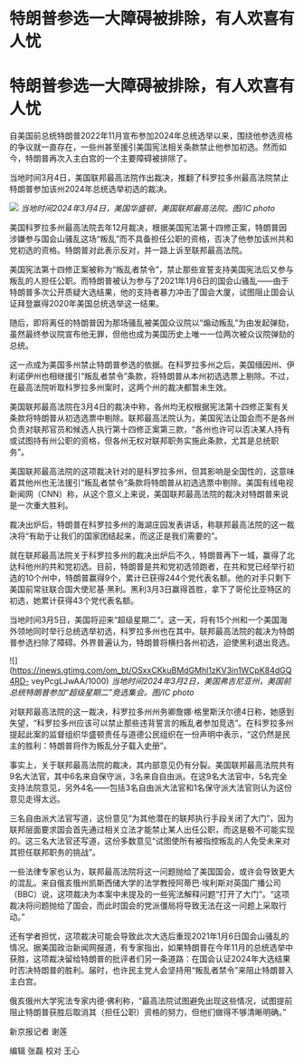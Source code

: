 # 特朗普参选一大障碍被排除，有人欢喜有人忧

# 特朗普参选一大障碍被排除，有人欢喜有人忧

自美国前总统特朗普2022年11月宣布参加2024年总统选举以来，围绕他参选资格的争议就一直存在，一些州甚至援引美国宪法相关条款禁止他参加初选。然而如今，特朗普再次入主白宫的一个主要障碍被排除了。

当地时间3月4日，美国联邦最高法院作出裁决，推翻了科罗拉多州最高法院禁止特朗普参加该州2024年总统选举初选的裁决。

![](https://inews.gtimg.com/om_bt/Oz6pstZi7QxxjoL7wsl5xx_DBOeYpiXpoz0VA9GTxYVZEAA/1000)
_当地时间2024年3月4日，美国华盛顿，美国联邦最高法院。图/IC photo_

美国科罗拉多州最高法院去年12月裁决，根据美国宪法第十四修正案，特朗普因涉嫌参与国会山骚乱这场“叛乱”而不具备担任公职的资格，否决了他参加该州共和党初选的资格。特朗普对此表示反对，并一路上诉至联邦最高法院。

美国宪法第十四修正案被称为“叛乱者禁令”，禁止那些宣誓支持美国宪法后又参与叛乱的人担任公职。而特朗普被认为参与了2021年1月6日的国会山骚乱——由于特朗普多次公开质疑大选结果，他的支持者暴力冲击了国会大厦，试图阻止国会认证拜登赢得2020年美国总统选举这一结果。

随后，即将离任的特朗普因为那场骚乱被美国众议院以“煽动叛乱”为由发起弹劾，虽然最终参议院宣布他无罪，但他也成为美国历史上唯一一位两次被众议院弹劾的总统。

这一点成为美国多州禁止特朗普参选的依据。在科罗拉多州之后，美国缅因州、伊利诺伊州也相继援引“叛乱者禁令”条款，将特朗普从本州初选选票上剔除。不过，在最高法院听取科罗拉多州案时，这两个州的裁决都暂未生效。

美国联邦最高法院在3月4日的裁决中称，各州均无权根据宪法第十四修正案有关条款将特朗普从初选选票中剔除。联邦最高法院认为，美国宪法让国会而不是各州负责对联邦官员和候选人执行第十四修正案第三款，“各州也许可以否决某人持有或试图持有州公职的资格，但各州无权对联邦职务实施此条款，尤其是总统职务”。

美国联邦最高法院的这项裁决针对的是科罗拉多州，但其影响是全国性的，这意味着其他州也无法援引“叛乱者禁令”条款将特朗普从初选选票中剔除。美国有线电视新闻网（CNN）称，从这个意义上来说，美国联邦最高法院的裁决对特朗普来说是一次重大胜利。

裁决出炉后，特朗普在科罗拉多州的海湖庄园发表讲话，称联邦最高法院的这一裁决将“有助于让我们的国家团结起来，而这正是我们需要的”。

就在联邦最高法院关于科罗拉多州的裁决出炉后不久，特朗普再下一城，赢得了北达科他州的共和党初选。目前，特朗普是共和党初选领跑者，在共和党已经举行初选的10个州中，特朗普赢得9个，累计已获得244个党代表名额。他的对手只剩下美国前常驻联合国大使尼基·黑利。黑利3月3日赢得首胜，拿下了哥伦比亚特区的初选，她累计获得43个党代表名额。

当地时间3月5日，美国将迎来“超级星期二”。这一天，将有15个州和一个美国海外领地同时举行总统选举初选，科罗拉多州也在其中。联邦最高法院的裁决为特朗普参选扫除了障碍。外界普遍认为，特朗普将横扫各州初选，迫使黑利退出竞选。

![](https://inews.gtimg.com/om_bt/OSxxCKkuBMdGMhl1zKV3in1WCpK84dGQ4RD-
veyPcgLJwAA/1000) _当地时间2024年3月2日，美国弗吉尼亚州，美国前总统特朗普参加“超级星期二”竞选集会。图/IC photo_

对联邦最高法院的这一裁决，科罗拉多州州务卿詹娜·格里斯沃尔德4日称，她感到失望，“科罗拉多州应该可以禁止那些违背誓言的叛乱者参加竞选”。在科罗拉多州提起此案的监督组织华盛顿责任与道德公民组织在一份声明中表示，“这仍然是民主的胜利：特朗普将作为叛乱分子载入史册”。

事实上，关于联邦最高法院的裁决，其内部意见仍有分裂。美国联邦最高法院共有9名大法官，其中6名来自保守派，3名来自自由派。在这9名大法官中，5名完全支持法院意见，另外4名——包括3名自由派大法官和1名保守派大法官则认为这份意见走得太远。

三名自由派大法官写道，这份意见“为其他潜在的联邦执行手段关闭了大门”，因为联邦层面要求国会首先通过相关立法才能禁止某人出任公职，而这是极不可能实现的。这三名大法官还写道，这份多数意见“试图使所有被指控叛乱的人免受未来对其担任联邦职务的挑战”。

一些法律专家也认为，联邦最高法院将这一问题抛给了美国国会，或许会导致更大的混乱。来自俄亥俄州凯斯西储大学的法学教授阿蒂巴·埃利斯对英国广播公司（BBC）说，这项裁决为本案中未提及的一些宪法解释问题“打开了大门”。“这项裁决将问题抛给了国会，而此时国会的党派僵局将导致无法在这一问题上采取行动。”

还有学者担忧，这项裁决可能会导致此次大选后重现2021年1月6日国会山骚乱的情况。据美国政治新闻网报道，有专家指出，如果特朗普在今年11月的总统选举中获胜，这项裁决留给特朗普的批评者们另一条道路：在国会认证2024年大选结果时否决特朗普的胜利。届时，也许民主党人会坚持用“叛乱者禁令”来阻止特朗普入主白宫。

俄亥俄州大学宪法专家内德·佛利称，“最高法院试图避免出现这些情况，试图提前阻止特朗普获胜后取消其（担任公职）资格的努力，但他们做得不够清晰明确。”

新京报记者 谢莲

编辑 张磊 校对 王心

